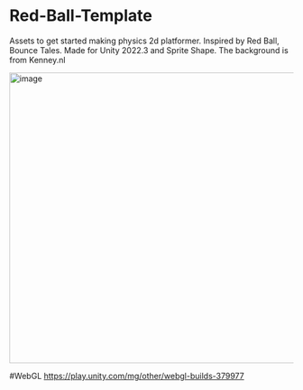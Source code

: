 # Red-Ball-Template
Assets to get started making physics 2d platformer. Inspired by Red Ball, Bounce Tales. Made for Unity 2022.3 and Sprite Shape.
The background is from Kenney.nl

<img width="515" alt="image" src="https://github.com/ViktorKornilov/Red-Ball-Template/assets/39262485/50969135-0a63-4e9b-ae24-566095fe67b2">

#WebGL
https://play.unity.com/mg/other/webgl-builds-379977
